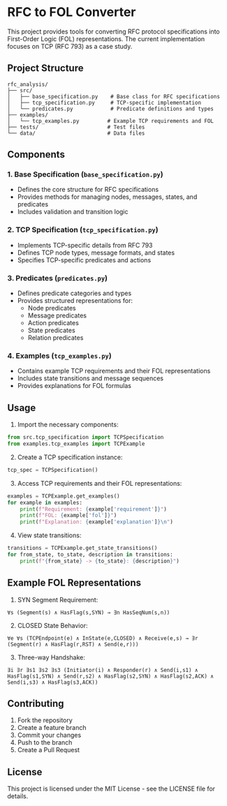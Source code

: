 # RFC to FOL Converter

This project provides tools for converting RFC protocol specifications into First-Order Logic (FOL) representations. The current implementation focuses on TCP (RFC 793) as a case study.

## Project Structure

```
rfc_analysis/
├── src/
│   ├── base_specification.py    # Base class for RFC specifications
│   ├── tcp_specification.py     # TCP-specific implementation
│   └── predicates.py            # Predicate definitions and types
├── examples/
│   └── tcp_examples.py         # Example TCP requirements and FOL
├── tests/                      # Test files
└── data/                       # Data files
```

## Components

### 1. Base Specification (`base_specification.py`)
- Defines the core structure for RFC specifications
- Provides methods for managing nodes, messages, states, and predicates
- Includes validation and transition logic

### 2. TCP Specification (`tcp_specification.py`)
- Implements TCP-specific details from RFC 793
- Defines TCP node types, message formats, and states
- Specifies TCP-specific predicates and actions

### 3. Predicates (`predicates.py`)
- Defines predicate categories and types
- Provides structured representations for:
  - Node predicates
  - Message predicates
  - Action predicates
  - State predicates
  - Relation predicates

### 4. Examples (`tcp_examples.py`)
- Contains example TCP requirements and their FOL representations
- Includes state transitions and message sequences
- Provides explanations for FOL formulas

## Usage

1. Import the necessary components:
```python
from src.tcp_specification import TCPSpecification
from examples.tcp_examples import TCPExample
```

2. Create a TCP specification instance:
```python
tcp_spec = TCPSpecification()
```

3. Access TCP requirements and their FOL representations:
```python
examples = TCPExample.get_examples()
for example in examples:
    print(f"Requirement: {example['requirement']}")
    print(f"FOL: {example['fol']}")
    print(f"Explanation: {example['explanation']}\n")
```

4. View state transitions:
```python
transitions = TCPExample.get_state_transitions()
for from_state, to_state, description in transitions:
    print(f"{from_state} -> {to_state}: {description}")
```

## Example FOL Representations

1. SYN Segment Requirement:
```
∀s (Segment(s) ∧ HasFlag(s,SYN) → ∃n HasSeqNum(s,n))
```

2. CLOSED State Behavior:
```
∀e ∀s (TCPEndpoint(e) ∧ InState(e,CLOSED) ∧ Receive(e,s) → ∃r (Segment(r) ∧ HasFlag(r,RST) ∧ Send(e,r)))
```

3. Three-way Handshake:
```
∃i ∃r ∃s1 ∃s2 ∃s3 (Initiator(i) ∧ Responder(r) ∧ Send(i,s1) ∧ HasFlag(s1,SYN) ∧ Send(r,s2) ∧ HasFlag(s2,SYN) ∧ HasFlag(s2,ACK) ∧ Send(i,s3) ∧ HasFlag(s3,ACK))
```

## Contributing

1. Fork the repository
2. Create a feature branch
3. Commit your changes
4. Push to the branch
5. Create a Pull Request

## License

This project is licensed under the MIT License - see the LICENSE file for details. 